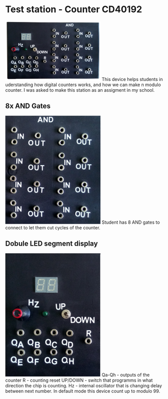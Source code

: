 # Test station - Counter CD40192
![Main device](_articles/assets/CD40192/counter_low.png)
This device helps students in uderstanding how digital counters works, and how we can make n modulo counter.
I was asked to make this station as an assigment in my school.

## 8x AND Gates
![Main device](_articles/assets/CD40192/and_low.png)
Student has 8 AND gates to connect to let them cut cycles of the counter.

## Dobule LED segment display
![Main device](_articles/assets/CD40192/outputs_low.png)
Qa-Qh - outputs of the counter
R - counting reset
UP/DOWN - switch that programms in what direction the chip is counting.
Hz - internal oscillator that is changing delay between next number.
In default mode this device count up to modulo 99.
